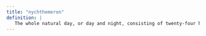 ```yaml
---
title: "nychthemeron"
definition: |
   The whole natural day, or day and night, consisting of twenty-four hours.
---
```


